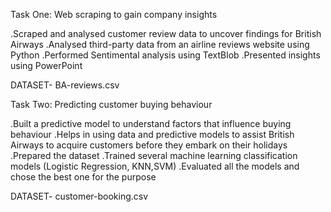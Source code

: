 Task One: Web scraping to gain company insights

.Scraped and analysed customer review data to uncover findings for British Airways
.Analysed third-party data from an airline reviews website using Python
.Performed Sentimental analysis using TextBlob 
.Presented insights using PowerPoint

DATASET- BA-reviews.csv

Task Two: Predicting customer buying behaviour

.Built a predictive model to understand factors that influence buying behaviour
.Helps in using data and predictive models to assist British Airways to acquire customers before they embark on their holidays
.Prepared the dataset
.Trained several machine learning classification models (Logistic Regression, KNN,SVM)
.Evaluated all the models and chose the best one for the purpose

DATASET- customer-booking.csv
